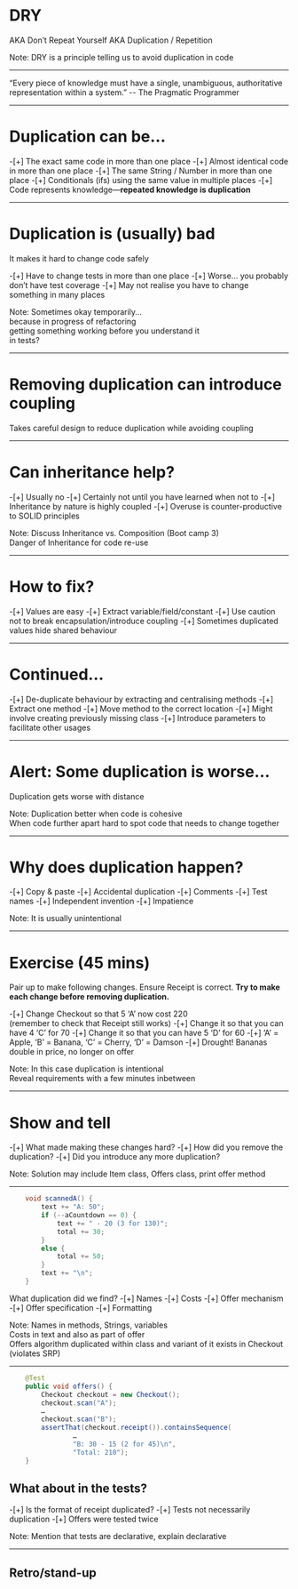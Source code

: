 # DRY

AKA Don’t Repeat Yourself
AKA Duplication / Repetition

Note: DRY is a principle telling us to avoid duplication in code  

---

“Every piece of knowledge must have a single, unambiguous, authoritative representation within a system.”
	-- The Pragmatic Programmer

---

# Duplication can be…

-[+] The exact same code in more than one place
-[+] Almost identical code in more than one place
-[+] The same String / Number in more than one place
-[+] Conditionals (ifs) using the same value in multiple places
-[+] Code represents knowledge—**repeated knowledge is duplication**

---

# Duplication is (usually) bad

It makes it hard to change code safely

-[+] Have to change tests in more than one place
-[+] Worse… you probably don’t have test coverage
-[+] May not realise you have to change something in many places

Note: Sometimes okay temporarily…  
  because in progress of refactoring  
  getting something working before you understand it  
  in tests?  

---

# Removing duplication can introduce coupling

Takes careful design to reduce duplication while avoiding coupling

---

# Can inheritance help?

-[+] Usually no
-[+] Certainly not until you have learned when not to
-[+] Inheritance by nature is highly coupled
-[+] Overuse is counter-productive to SOLID principles

Note: Discuss Inheritance vs. Composition (Boot camp 3)  
  Danger of Inheritance for code re-use  

---

# How to fix?

-[+] Values are easy
  -[+] Extract variable/field/constant
  -[+] Use caution not to break encapsulation/introduce coupling
  -[+] Sometimes duplicated values hide shared behaviour

---

# Continued…

-[+] De-duplicate behaviour by extracting and centralising methods
  -[+] Extract one method
  -[+] Move method to the correct location
    -[+] Might involve creating previously missing class
  -[+] Introduce parameters to facilitate other usages

---

# Alert: Some duplication is worse…

Duplication gets worse with distance

Note: Duplication better when code is cohesive  
  When code further apart hard to spot code that needs to change together 

---

# Why does duplication happen?

-[+] Copy & paste
-[+] Accidental duplication
-[+] Comments
-[+] Test names
-[+] Independent invention
-[+] Impatience

Note: It is usually unintentional  

---

# Exercise (45 mins)

Pair up to make following changes. Ensure Receipt is correct. **Try to make each change before removing duplication.**

-[+] Change Checkout so that 5 ‘A’ now cost 220  
  (remember to check that Receipt still works)
-[+] Change it so that you can have 4 ‘C’ for 70
-[+] Change it so that you can have 5 ‘D’ for 60
-[+] ‘A’ = Apple, ‘B’ = Banana, ‘C’ = Cherry, ‘D’ = Damson
-[+] Drought! Bananas double in price, no longer on offer

Note: In this case duplication is intentional  
  Reveal requirements with a few minutes inbetween

---

# Show and tell

-[+] What made making these changes hard?
-[+] How did you remove the duplication?
-[+] Did you introduce any more duplication?

Note: Solution may include Item class, Offers class, print offer method   

---

```java
    void scannedA() {
        text += "A: 50";
        if (--aCountdown == 0) {
            text += " - 20 (3 for 130)";
            total += 30;
        }
        else {
            total += 50;
        }
        text += "\n";
    }
```
What duplication did we find?
-[+] Names
-[+] Costs
-[+] Offer mechanism
-[+] Offer specification
-[+] Formatting

Note: Names in methods, Strings, variables  
  Costs in text and also as part of offer  
  Offers algorithm duplicated within class and variant of it exists in Checkout (violates SRP)  

---

```java
    @Test
    public void offers() {
        Checkout checkout = new Checkout();
        checkout.scan("A");
        …
        checkout.scan("B");
        assertThat(checkout.receipt()).containsSequence(
                …
                "B: 30 - 15 (2 for 45)\n",
                "Total: 210");
    }
```

## What about in the tests?

-[+] Is the format of receipt duplicated?
-[+] Tests not necessarily duplication
-[+] Offers were tested twice

Note: Mention that tests are declarative, explain declarative

---

## Retro/stand-up